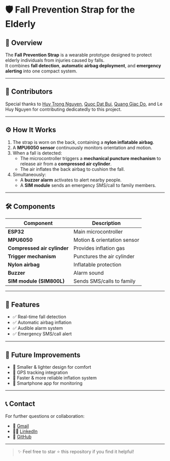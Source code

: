 # 🛡️ Fall Prevention Strap for the Elderly

## 📌 Overview
The **Fall Prevention Strap** is a wearable prototype designed to protect elderly individuals from injuries caused by falls.  
It combines **fall detection**, **automatic airbag deployment**, and **emergency alerting** into one compact system.

---

## 👥 Contributors

Special thanks to [Huy Trong Nguyen](https://github.com/nguyenhuytrong), [Quoc Dat Bui](https://github.com/doquolo), [Quang Giac Do](https://github.com/DQGiac), and Le Huy Nguyen for contributing dedicatedly to this project.

---

## ⚙️ How It Works
1. The strap is worn on the back, containing a **nylon inflatable airbag**.  
2. A **MPU6050 sensor** continuously monitors orientation and motion.  
3. When a fall is detected:
   - The microcontroller triggers a **mechanical puncture mechanism** to release air from a **compressed air cylinder**.  
   - The air inflates the back airbag to cushion the fall.  
4. Simultaneously:
   - A **buzzer alarm** activates to alert nearby people.  
   - A **SIM module** sends an emergency SMS/call to family members.

---

## 🛠️ Components

| Component | Description |
|-----------|-------------|
| **ESP32** | Main microcontroller |
| **MPU6050** | Motion & orientation sensor |
| **Compressed air cylinder** | Provides inflation gas |
| **Trigger mechanism** | Punctures the air cylinder |
| **Nylon airbag** | Inflatable protection |
| **Buzzer** | Alarm sound |
| **SIM module (SIM800L)** | Sends SMS/calls to family |

---

## 🚀 Features
- ✅ Real-time fall detection  
- ✅ Automatic airbag inflation  
- ✅ Audible alarm system  
- ✅ Emergency SMS/call alert  

---

## 🔮 Future Improvements
- 🔹 Smaller & lighter design for comfort  
- 🔹 GPS tracking integration  
- 🔹 Faster & more reliable inflation system  
- 🔹 Smartphone app for monitoring  

---

## 📞 Contact

For further questions or collaboration:
- 📧 [Gmail](huynghia05012007@gmail.com)
- 👨‍💻 [LinkedIn](https://www.linkedin.com/in/huy-nghia-nguyen-501010333/)
- 💼 [GitHub](https://github.com/trongnghia2007)

---

> ✨ Feel free to star ⭐ this repository if you find it helpful!
